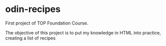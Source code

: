 # odin-recipes

First project of TOP Foundation Course.

The objective of this project is to put my knowledge in HTML into practice, creating a list of recipes
